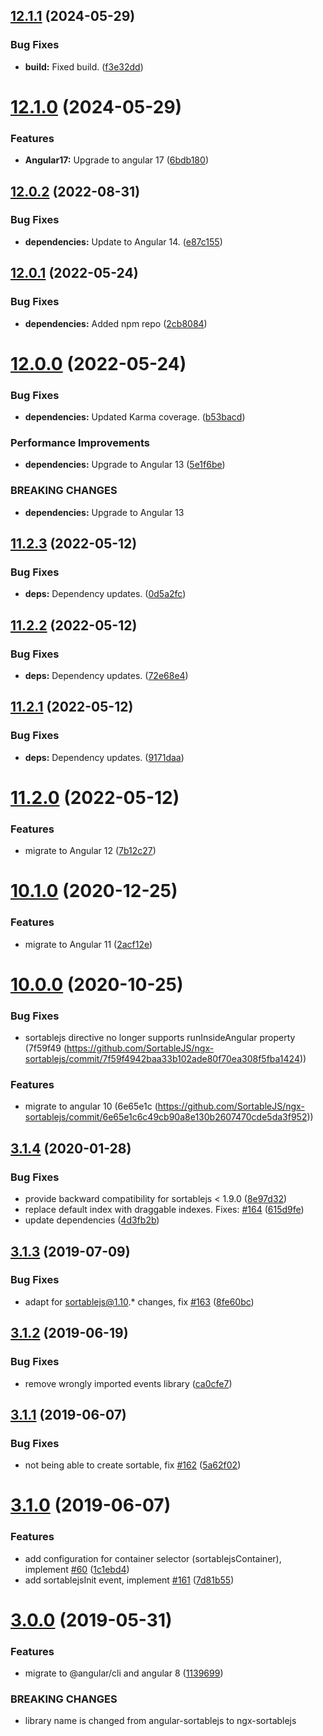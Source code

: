 ## [12.1.1](https://github.com/StephanU/ngx-sortablejs/compare/v12.1.0...v12.1.1) (2024-05-29)


### Bug Fixes

* **build:** Fixed build. ([f3e32dd](https://github.com/StephanU/ngx-sortablejs/commit/f3e32dd3a67b10e1fa7211fe6681f55da39de1d1))

# [12.1.0](https://github.com/StephanU/ngx-sortablejs/compare/v12.0.2...v12.1.0) (2024-05-29)


### Features

* **Angular17:** Upgrade to angular 17 ([6bdb180](https://github.com/StephanU/ngx-sortablejs/commit/6bdb180d220dae88fa031bab61d3052107242ca3))

## [12.0.2](https://github.com/StephanU/ngx-sortablejs/compare/v12.0.1...v12.0.2) (2022-08-31)


### Bug Fixes

* **dependencies:** Update to Angular 14. ([e87c155](https://github.com/StephanU/ngx-sortablejs/commit/e87c1550bf734b4051a7ebc17006bf2b084572cf))

## [12.0.1](https://github.com/StephanU/ngx-sortablejs/compare/v12.0.0...v12.0.1) (2022-05-24)


### Bug Fixes

* **dependencies:** Added npm repo ([2cb8084](https://github.com/StephanU/ngx-sortablejs/commit/2cb80845f9f17fa8dec3a6af2a1c87b45903155b))

# [12.0.0](https://github.com/StephanU/ngx-sortablejs/compare/v11.2.3...v12.0.0) (2022-05-24)


### Bug Fixes

* **dependencies:** Updated Karma coverage. ([b53bacd](https://github.com/StephanU/ngx-sortablejs/commit/b53bacd715bbf748bba7866fce02f744aad9f3cd))


### Performance Improvements

* **dependencies:** Upgrade to Angular 13 ([5e1f6be](https://github.com/StephanU/ngx-sortablejs/commit/5e1f6bec8f59a70aee668a9528a20a9db055b5e3))


### BREAKING CHANGES

* **dependencies:** Upgrade to Angular 13

## [11.2.3](https://github.com/StephanU/ngx-sortablejs/compare/v11.2.2...v11.2.3) (2022-05-12)


### Bug Fixes

* **deps:** Dependency updates. ([0d5a2fc](https://github.com/StephanU/ngx-sortablejs/commit/0d5a2fc4f0224f2a2840c006cfdbf2b129ad0fdc))

## [11.2.2](https://github.com/StephanU/ngx-sortablejs/compare/v11.2.1...v11.2.2) (2022-05-12)


### Bug Fixes

* **deps:** Dependency updates. ([72e68e4](https://github.com/StephanU/ngx-sortablejs/commit/72e68e4fcaeb12e28af35550bfecb1fb96d2a045))

## [11.2.1](https://github.com/StephanU/ngx-sortablejs/compare/v11.2.0...v11.2.1) (2022-05-12)


### Bug Fixes

* **deps:** Dependency updates. ([9171daa](https://github.com/StephanU/ngx-sortablejs/commit/9171daabaf894a08ea2553805f3893b9e9fa893b))

# [11.2.0](https://github.com/StephanU/ngx-sortablejs/compare/v11.1.0...v11.2.0) (2022-05-12)


### Features

* migrate to Angular 12 ([7b12c27](https://github.com/StephanU/ngx-sortablejs/commit/7b12c272664b055cc1c9c16d93c72365dc25eaec))

# [10.1.0](https://github.com/SortableJS/ngx-sortablejs/compare/v10.0.0...v10.1.0) (2020-12-25)


### Features

* migrate to Angular 11 ([2acf12e](https://github.com/SortableJS/ngx-sortablejs/commit/2acf12e239e3f97ef4c26ea52295ae4007197798))

# [10.0.0](https://github.com/SortableJS/ngx-sortablejs/compare/v3.1.4...v10.0.0) (2020-10-25)

### Bug Fixes

* sortablejs directive no longer supports runInsideAngular property (7f59f49 (https://github.com/SortableJS/ngx-sortablejs/commit/7f59f4942baa33b102ade80f70ea308f5fba1424))

### Features

* migrate to angular 10 (6e65e1c (https://github.com/SortableJS/ngx-sortablejs/commit/6e65e1c6c49cb90a8e130b2607470cde5da3f952))

## [3.1.4](https://github.com/SortableJS/angular-sortablejs/compare/v3.1.3...v3.1.4) (2020-01-28)


### Bug Fixes

* provide backward compatibility for sortablejs < 1.9.0 ([8e97d32](https://github.com/SortableJS/angular-sortablejs/commit/8e97d32a7b06e013d2fde8283f40665ea9f07205))
* replace default index with draggable indexes. Fixes: [#164](https://github.com/SortableJS/angular-sortablejs/issues/164) ([615d9fe](https://github.com/SortableJS/angular-sortablejs/commit/615d9fe62a1d4c07a2baed98714af12b845e9bc6))
* update dependencies ([4d3fb2b](https://github.com/SortableJS/angular-sortablejs/commit/4d3fb2b9d3fc8be15348cfa7c630b4f1cd34c8bb))

## [3.1.3](https://github.com/SortableJS/angular-sortablejs/compare/v3.1.2...v3.1.3) (2019-07-09)


### Bug Fixes

* adapt for sortablejs@1.10.* changes, fix [#163](https://github.com/SortableJS/angular-sortablejs/issues/163) ([8fe60bc](https://github.com/SortableJS/angular-sortablejs/commit/8fe60bc))

## [3.1.2](https://github.com/SortableJS/angular-sortablejs/compare/v3.1.1...v3.1.2) (2019-06-19)


### Bug Fixes

* remove wrongly imported events library ([ca0cfe7](https://github.com/SortableJS/angular-sortablejs/commit/ca0cfe7))

## [3.1.1](https://github.com/SortableJS/angular-sortablejs/compare/v3.1.0...v3.1.1) (2019-06-07)


### Bug Fixes

* not being able to create sortable, fix [#162](https://github.com/SortableJS/angular-sortablejs/issues/162) ([5a62f02](https://github.com/SortableJS/angular-sortablejs/commit/5a62f02))

# [3.1.0](https://github.com/SortableJS/angular-sortablejs/compare/v3.0.0...v3.1.0) (2019-06-07)


### Features

* add configuration for container selector (sortablejsContainer), implement [#60](https://github.com/SortableJS/angular-sortablejs/issues/60) ([1c1ebd4](https://github.com/SortableJS/angular-sortablejs/commit/1c1ebd4))
* add sortablejsInit event, implement [#161](https://github.com/SortableJS/angular-sortablejs/issues/161) ([7d81b55](https://github.com/SortableJS/angular-sortablejs/commit/7d81b55))

# [3.0.0](https://github.com/SortableJS/angular-sortablejs/compare/v2.7.0...v3.0.0) (2019-05-31)


### Features

* migrate to @angular/cli and angular 8 ([1139699](https://github.com/SortableJS/angular-sortablejs/commit/1139699))


### BREAKING CHANGES

* library name is changed from angular-sortablejs to ngx-sortablejs
